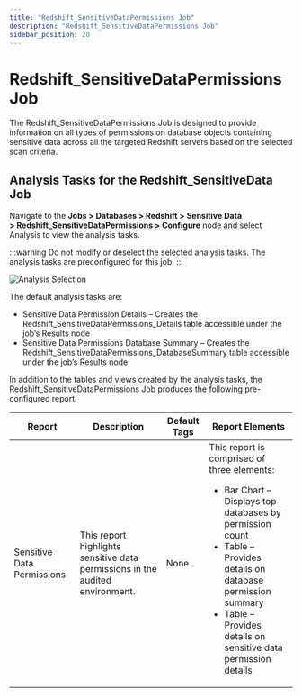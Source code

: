 ```yaml
---
title: "Redshift_SensitiveDataPermissions Job"
description: "Redshift_SensitiveDataPermissions Job"
sidebar_position: 20
---
```


# Redshift_SensitiveDataPermissions Job

The Redshift_SensitiveDataPermissions Job is designed to provide information on all types of
permissions on database objects containing sensitive data across all the targeted Redshift servers
based on the selected scan criteria.

## Analysis Tasks for the Redshift_SensitiveData Job

Navigate to the **Jobs > Databases > Redshift > Sensitive
Data > Redshift_SensitiveDataPermissions > Configure** node and select Analysis to view the analysis
tasks.

:::warning
Do not modify or deselect the selected analysis tasks. The analysis tasks are
preconfigured for this job.
:::


![Analysis Selection](/images/accessanalyzer/11.6/solutions/databases/postgresql/sensitivedata/sensitivedatapermission.webp)

The default analysis tasks are:

- Sensitive Data Permission Details – Creates the Redshift_SensitiveDataPermissions_Details table
  accessible under the job’s Results node
- Sensitive Data Permissions Database Summary – Creates the
  Redshift_SensitiveDataPermissions_DatabaseSummary table accessible under the job’s Results node

In addition to the tables and views created by the analysis tasks, the
Redshift_SensitiveDataPermissions Job produces the following pre-configured report.

| Report                     | Description                                                                   | Default Tags | Report Elements                                                                                                                                                                                                                                            |
| -------------------------- | ----------------------------------------------------------------------------- | ------------ | ---------------------------------------------------------------------------------------------------------------------------------------------------------------------------------------------------------------------------------------------------------- |
| Sensitive Data Permissions | This report highlights sensitive data permissions in the audited environment. | None         | This report is comprised of three elements: <ul><li>Bar Chart – Displays top databases by permission count</li><li>Table – Provides details on database permission summary</li><li>Table – Provides details on sensitive data permission details</li></ul> |
